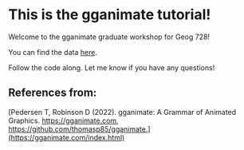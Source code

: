 # This is the gganimate tutorial!

Welcome to the gganimate graduate workshop for Geog 728!

You can find the data [here](/data/).

Follow the code along. Let me know if you have any questions!

## References from:

[Pedersen T, Robinson D (2022). gganimate: A Grammar of Animated Graphics. https://gganimate.com, https://github.com/thomasp85/gganimate.](https://gganimate.com/index.html)
